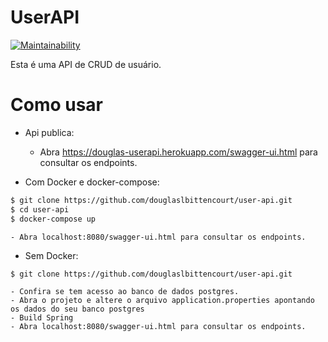 # UserAPI

[![Maintainability](https://api.codeclimate.com/v1/badges/d90e0f308dca4ed4cb90/maintainability)](https://codeclimate.com/github/douglaslbittencourt/user-api)


Esta é uma API de CRUD de usuário. 


# Como usar 

+ Api publica:

	- Abra https://douglas-userapi.herokuapp.com/swagger-ui.html para consultar os endpoints. 

+ Com Docker e docker-compose: 

```sh
$ git clone https://github.com/douglaslbittencourt/user-api.git
$ cd user-api 
$ docker-compose up 
```

    - Abra localhost:8080/swagger-ui.html para consultar os endpoints. 

+ Sem Docker: 

```sh
$ git clone https://github.com/douglaslbittencourt/user-api.git
```
    - Confira se tem acesso ao banco de dados postgres.
    - Abra o projeto e altere o arquivo application.properties apontando os dados do seu banco postgres
    - Build Spring
    - Abra localhost:8080/swagger-ui.html para consultar os endpoints.